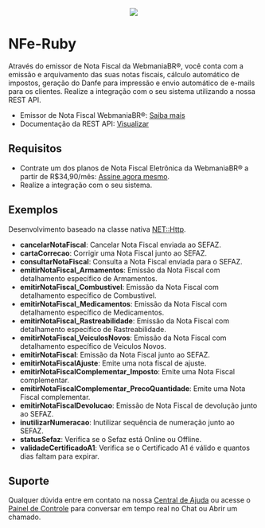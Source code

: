 <p align="center">
  <img src="https://wmbr.s3.amazonaws.com/img/logo_webmaniabr_github.png">
</p>

# NFe-Ruby

Através do emissor de Nota Fiscal da WebmaniaBR®, você conta com a emissão e arquivamento das suas notas fiscais, cálculo automático de impostos, geração do Danfe para impressão e envio automático de e-mails para os clientes. Realize a integração com o seu sistema utilizando a nossa REST API.

- Emissor de Nota Fiscal WebmaniaBR®: [Saiba mais](https://webmaniabr.com/nota-fiscal-eletronica/)
- Documentação da REST API: [Visualizar](https://webmaniabr.com/docs/rest-api-nfe/)

## Requisitos

- Contrate um dos planos de Nota Fiscal Eletrônica da WebmaniaBR® a partir de R$34,90/mês: [Assine agora mesmo](https://webmaniabr.com/nota-fiscal-eletronica/).
- Realize a integração com o seu sistema.

## Exemplos

Desenvolvimento baseado na classe nativa [NET::Http](http://docs.ruby-lang.org/en/2.0.0/Net/HTTP.html).

- **cancelarNotaFiscal**: Cancelar Nota Fiscal enviada ao SEFAZ.
- **cartaCorrecao**: Corrigir uma Nota Fiscal junto ao SEFAZ.
- **consultarNotaFiscal**: Consulta a Nota Fiscal enviada para o SEFAZ.
- **emitirNotaFiscal_Armamentos**: Emissão da Nota Fiscal com detalhamento específico de Armamentos.
- **emitirNotaFiscal_Combustivel**: Emissão da Nota Fiscal com detalhamento específico de Combustivel.
- **emitirNotaFiscal_Medicamentos**: Emissão da Nota Fiscal com detalhamento específico de Medicamentos.
- **emitirNotaFiscal_Rastreabilidade**: Emissão da Nota Fiscal com detalhamento específico de Rastreabilidade.
- **emitirNotaFiscal_VeiculosNovos**: Emissão da Nota Fiscal com detalhamento específico de Veiculos Novos.
- **emitirNotaFiscal**: Emissão da Nota Fiscal junto ao SEFAZ.
- **emitirNotaFiscalAjuste**: Emite uma nota fiscal de ajuste.
- **emitirNotaFiscalComplementar_Imposto**: Emite uma Nota Fiscal complementar.
- **emitirNotaFiscalComplementar_PrecoQuantidade**: Emite uma Nota Fiscal complementar.
- **emitirNotaFiscalDevolucao**: Emissão de Nota Fiscal de devolução junto ao SEFAZ.
- **inutilizarNumeracao**: Inutilizar sequência de numeração junto ao SEFAZ.
- **statusSefaz**: Verifica se o Sefaz está Online ou Offline.
- **validadeCertificadoA1**: Verifica se o Certificado A1 é válido e quantos dias faltam para expirar.

## Suporte

Qualquer dúvida entre em contato na nossa [Central de Ajuda](https://ajuda.webmaniabr.com) ou acesse o [Painel de Controle](https://webmaniabr.com/painel/) para conversar em tempo real no Chat ou Abrir um chamado.
